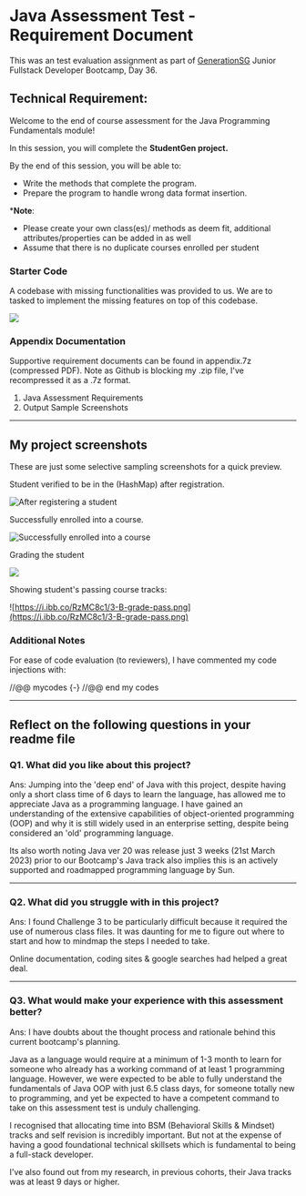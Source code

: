

#  Java Assessment Test - Requirement Document



This was an test evaluation assignment as part of [GenerationSG](https://singapore.generation.org/launch-your-career-in-tech/) Junior Fullstack Developer Bootcamp, Day 36.



## Technical Requirement:

Welcome to the end of course assessment for the Java Programming Fundamentals module!

In this session, you will complete the **StudentGen project.**

By the end of this session, you will be able to:

- Write the methods that complete the program.
- Prepare the program to handle wrong data format insertion.

***Note**:

- Please create your own class(es)/ methods as deem fit, additional attributes/properties can be added in as well
- Assume that there is no duplicate courses enrolled per student



### **Starter Code**

A codebase with missing functionalities was provided to us. We are to tasked to implement the missing features on top of this codebase.

![](https://i.ibb.co/GkcHNjQ/exam1.png)



### Appendix Documentation

Supportive requirement documents can be found in appendix.7z (compressed PDF).  Note as Github is blocking my .zip file, I've recompressed it as a .7z format.

1. Java Assessment Requirements
2. Output Sample Screenshots

----------

## My project screenshots 

These are just some selective sampling screenshots for a quick preview.



Student verified to be in the (HashMap)  after registration.

![After registering a student](https://i.ibb.co/Wz9RWNk/1-find-student.png)



Successfully enrolled into a course.

![Successfully enrolled into a course](https://i.ibb.co/5sfZx3M/2-enroll.png)



Grading the student

![](https://i.ibb.co/1XHyjX9/3A-grade.png)



Showing student's passing course tracks:

![https://i.ibb.co/RzMC8c1/3-B-grade-pass.png](https://i.ibb.co/RzMC8c1/3-B-grade-pass.png) 



### Additional Notes

For ease of code evaluation (to reviewers), I have commented my code injections with:

//@@ mycodes
 {-}
//@@ end my codes

----------

## **Reflect** on the following questions in your readme file

### Q1. What did you like about this project?

Ans:  Jumping into the 'deep end' of Java with this project, despite having only a short class time of 6 days to learn the language, has allowed me to appreciate Java as a programming language. I have gained an understanding of the extensive capabilities of object-oriented programming (OOP) and why it is still widely used in an enterprise setting, despite being considered an 'old' programming language.

Its also worth noting Java ver 20 was release just 3 weeks (21st March 2023) prior to our Bootcamp's Java track also implies this is an actively supported and roadmapped programming language by Sun.



----------



### Q2. What did you struggle with in this project?

Ans: I found Challenge 3 to be particularly difficult because it required the use of numerous class files. It was daunting for me to figure out where to start and how to mindmap the steps I needed to take.

Online documentation, coding sites & google searches had helped a great deal.

----------



### Q3. What would make your experience with this assessment better?

Ans: I have doubts about the thought process and rationale behind this current bootcamp's planning.

Java as a language would require at a minimum of 1-3 month to learn for someone who already has a working command of at least 1 programming language. However, we were expected to be able to fully understand the fundamentals of Java OOP with just 6.5 class days, for someone totally new to programming, and yet be expected to have a competent command to take on this assessment test is unduly challenging. 

I recognised that allocating time into BSM (Behavioral Skills & Mindset) tracks and self revision is incredibly important. But not at the expense of having a good foundational technical skillsets which is fundamental to being a full-stack developer.

I've also found out from my research, in previous cohorts, their Java tracks was at least 9 days or higher.
